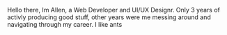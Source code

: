 Hello there,
Im Allen, a Web Developer and UI/UX Designr.
Only 3 years of activly producing good stuff, other years were me messing around and navigating through my career.
I like ants
